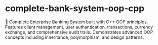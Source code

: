 # complete-bank-system-oop-cpp
🏦 Complete Enterprise Banking System built with C++ OOP principles. Features client management, user authentication, transactions, currency exchange, and comprehensive audit trails. Demonstrates advanced OOP concepts including inheritance, polymorphism, and design patterns.
